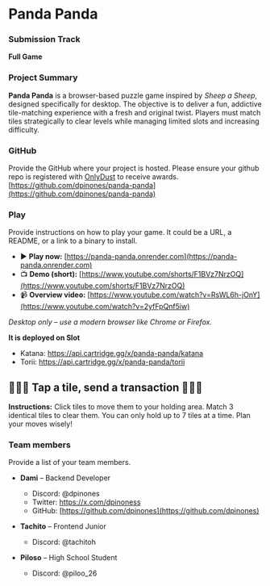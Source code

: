 # Panda Panda

### Submission Track

**Full Game**

### Project Summary

**Panda Panda** is a browser-based puzzle game inspired by *Sheep a Sheep*, designed specifically for desktop. The objective is to deliver a fun, addictive tile-matching experience with a fresh and original twist. Players must match tiles strategically to clear levels while managing limited slots and increasing difficulty.

### GitHub

Provide the GitHub where your project is hosted. Please ensure your github repo is registered with [OnlyDust](https://app.onlydust.com/p/create) to receive awards.
[https://github.com/dpinones/panda-panda](https://github.com/dpinones/panda-panda)

### Play

Provide instructions on how to play your game. It could be a URL, a README, or a link to a binary to install.
* ▶️ **Play now:** [https://panda-panda.onrender.com](https://panda-panda.onrender.com)
* 📺 **Demo (short):** [https://www.youtube.com/shorts/F1BVz7NrzOQ](https://www.youtube.com/shorts/F1BVz7NrzOQ)
* 📹 **Overview video:** [https://www.youtube.com/watch?v=RsWL6h-jOnY](https://www.youtube.com/watch?v=2yfFpQnf5iw)

*Desktop only – use a modern browser like Chrome or Firefox.*

**It is deployed on Slot**
* Katana: https://api.cartridge.gg/x/panda-panda/katana 
* Torii:  https://api.cartridge.gg/x/panda-panda/torii

## 🚀🚀🚀 Tap a tile, send a transaction 🚀🚀🚀

**Instructions:** Click tiles to move them to your holding area. Match 3 identical tiles to clear them. You can only hold up to 7 tiles at a time. Plan your moves wisely!

### Team members

Provide a list of your team members.

* **Dami** – Backend Developer

  * Discord: @dpinones
  * Twitter: https://x.com/dpinoness
  * GitHub: [https://github.com/dpinones](https://github.com/dpinones)
* **Tachito** – Frontend Junior

  * Discord: @tachitoh
* **Piloso** – High School Student

  * Discord: @piloo_26
